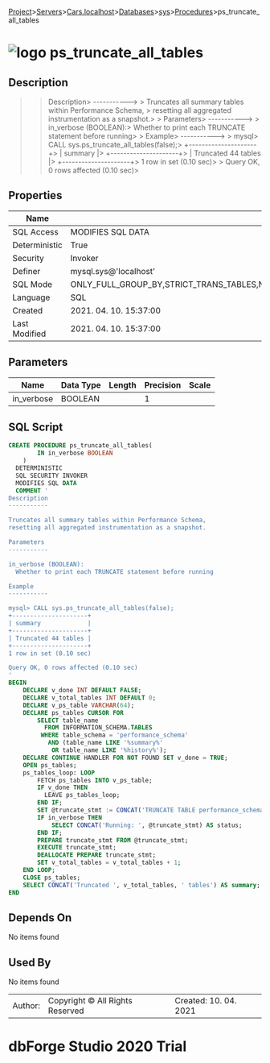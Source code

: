[Project](../../../../../startpage.md)>[Servers](../../../../Servers.md)>[Cars.localhost](../../../Cars.localhost.md)>[Databases](../../Databases.md)>[sys](../sys.md)>[Procedures](Procedures.md)>ps_truncate_all_tables


# ![logo](../../../../../Images/procedure64.svg) ps_truncate_all_tables

## <a name="#Description"></a>Description
> > Description> -----------> > Truncates all summary tables within Performance Schema, > resetting all aggregated instrumentation as a snapshot.> > Parameters> -----------> > in_verbose (BOOLEAN):>   Whether to print each TRUNCATE statement before running> > Example> -----------> > mysql> CALL sys.ps_truncate_all_tables(false);> +---------------------+> | summary             |> +---------------------+> | Truncated 44 tables |> +---------------------+> 1 row in set (0.10 sec)> > Query OK, 0 rows affected (0.10 sec)> 
## <a name="#Properties"></a>Properties
|Name|Value|
|---|---|
|SQL Access|MODIFIES SQL DATA|
|Deterministic|True|
|Security|Invoker|
|Definer|mysql.sys@'localhost'|
|SQL Mode|ONLY_FULL_GROUP_BY,STRICT_TRANS_TABLES,NO_ZERO_IN_DATE,NO_ZERO_DATE,ERROR_FOR_DIVISION_BY_ZERO,NO_ENGINE_SUBSTITUTION|
|Language|SQL|
|Created|2021. 04. 10. 15:37:00|
|Last Modified|2021. 04. 10. 15:37:00|


## <a name="#Parameters"></a>Parameters
|Name|Data Type|Length|Precision|Scale|
|---|---|---|---|---|
|in_verbose|BOOLEAN||1||

## <a name="#SqlScript"></a>SQL Script
```SQL
CREATE PROCEDURE ps_truncate_all_tables(
        IN in_verbose BOOLEAN
    )
  DETERMINISTIC
  SQL SECURITY INVOKER
  MODIFIES SQL DATA
  COMMENT '
Description
-----------

Truncates all summary tables within Performance Schema, 
resetting all aggregated instrumentation as a snapshot.

Parameters
-----------

in_verbose (BOOLEAN):
  Whether to print each TRUNCATE statement before running

Example
-----------

mysql> CALL sys.ps_truncate_all_tables(false);
+---------------------+
| summary             |
+---------------------+
| Truncated 44 tables |
+---------------------+
1 row in set (0.10 sec)

Query OK, 0 rows affected (0.10 sec)
'
BEGIN
    DECLARE v_done INT DEFAULT FALSE;
    DECLARE v_total_tables INT DEFAULT 0;
    DECLARE v_ps_table VARCHAR(64);
    DECLARE ps_tables CURSOR FOR
        SELECT table_name 
          FROM INFORMATION_SCHEMA.TABLES 
         WHERE table_schema = 'performance_schema' 
           AND (table_name LIKE '%summary%' 
            OR table_name LIKE '%history%');
    DECLARE CONTINUE HANDLER FOR NOT FOUND SET v_done = TRUE;
    OPEN ps_tables;
    ps_tables_loop: LOOP
        FETCH ps_tables INTO v_ps_table;
        IF v_done THEN
          LEAVE ps_tables_loop;
        END IF;
        SET @truncate_stmt := CONCAT('TRUNCATE TABLE performance_schema.', v_ps_table);
        IF in_verbose THEN
            SELECT CONCAT('Running: ', @truncate_stmt) AS status;
        END IF;
        PREPARE truncate_stmt FROM @truncate_stmt;
        EXECUTE truncate_stmt;
        DEALLOCATE PREPARE truncate_stmt;
        SET v_total_tables = v_total_tables + 1;
    END LOOP;
    CLOSE ps_tables;
    SELECT CONCAT('Truncated ', v_total_tables, ' tables') AS summary;
END
```

## <a name="#DependsOn"></a>Depends On
No items found

## <a name="#UsedBy"></a>Used By
No items found

||||
|---|---|---|
|Author: |Copyright © All Rights Reserved|Created: 10. 04. 2021|
# dbForge Studio 2020 Trial